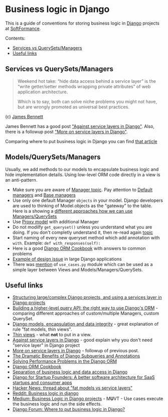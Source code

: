 # Business logic in Django

This is a guide of conventions for storing business logic in [Django](https://www.djangoproject.com/) projects at [SoftFormance](https://softformance.com).

Contents:

- [Services vs QuerySets/Managers](#services-vs-querysetsmanagers)
- [Useful links](#useful-links)


## Services vs QuerySets/Managers

> Weekend hot take: “hide data access behind a service layer” is the “write getter/setter methods wrapping private attributes” of web application architecture.
> 
> Which is to say, both can solve niche problems you might not have, but are wrongly promoted as universal best practices.

(c) [James Bennett](https://twitter.com/ubernostrum/status/1239009718519001089)

James Bennett has a good post ["Against service layers in Django"](https://www.b-list.org/weblog/2020/mar/16/no-service/).
Also, there is a followup post ["More on service layers in Django"](https://www.b-list.org/weblog/2020/mar/23/still-no-service/).

Comparing where to put business logic in Django you can find [that article](https://sunscrapers.com/blog/where-to-put-business-logic-django/)



## Models/QuerySets/Managers

Usually, we add methods to our models to encapsulate business logic and hide implementation details.
Using low-level ORM code directly in a view is an anti-pattern.

- Make sure you are aware of [Manager topic](https://docs.djangoproject.com/en/stable/topics/db/managers/). Pay attention to [Default managers](https://docs.djangoproject.com/en/stable/topics/db/managers/#default-managers) and [Base managers](https://docs.djangoproject.com/en/stable/topics/db/managers/#base-managers)
- Use only one default Manager `objects` in your model. Django developers are used to thinking of Model.objects as the "gateway" to the table. Here is a showing a [different approaches how we can use Managers/QuerySets](https://www.dabapps.com/blog/higher-level-query-api-django-orm/)
- Use [Proxy model](https://docs.djangoproject.com/en/4.0/topics/db/models/#proxy-models-1) with additional Manager
- Do not modilfy `get_queryset()` unless you understand what you are doing. If you don't completly understand it, then re-read again [topic](https://docs.djangoproject.com/en/stable/topics/db/managers/)
- Start naming of every new queryset method which add annotation with `with`. Example: `def with_responses(self):`
- Here is a good [Django ORM Cookbook](https://books.agiliq.com/projects/django-orm-cookbook/en/latest/index.html) with answers to common problems
- [Example of design issue](https://www.dabapps.com/blog/django-models-and-encapsulation/) in large Django applications
- There was [mention](https://forum.djangoproject.com/t/structuring-large-complex-django-projects-and-using-a-services-layer-in-django-projects/1487/21) of `use_cases.py` module which can be used as a simple layer between Views and Models/Managers/QuerySets.


## Useful links

- [Structuring large/complex Django projects, and using a services layer in Django projects](https://forum.djangoproject.com/t/structuring-large-complex-django-projects-and-using-a-services-layer-in-django-projects/1487)
- [Building a higher-level query API: the right way to use Django's ORM](https://www.dabapps.com/blog/higher-level-query-api-django-orm/) - comparing different approaches of custom/multiple Managers, custom QuerySet.
- [Django models, encapsulation and data integrity](https://www.dabapps.com/blog/django-models-and-encapsulation/) - great explanation of rule "fat models, thin views".
- [Thin views](https://spookylukey.github.io/django-views-the-right-way/thin-views.html) - what **not** to put in a view.
- [Against service layers in Django](https://www.b-list.org/weblog/2020/mar/16/no-service/) - good explain why you don't need "service layer" in Django project
- [More on service layers in Django](https://www.b-list.org/weblog/2020/mar/23/still-no-service/) - followup of previous post.
- [The Dramatic Benefits of Django Subqueries and Annotations](https://hansonkd.medium.com/the-dramatic-benefits-of-django-subqueries-and-annotations-4195e0dafb16)
- [Solving Performance Problems in the Django ORM](https://hansonkd.medium.com/performance-problems-in-the-django-orm-1f62b3d04785)
- [Django ORM Cookbook](https://books.agiliq.com/projects/django-orm-cookbook/en/latest/index.html)
- [Separation of business logic and data access in Django](https://stackoverflow.com/a/12857584)
- [Django for Startup Founders: A better software architecture for SaaS startups and consumer apps](https://alexkrupp.typepad.com/sensemaking/2021/06/django-for-startup-founders-a-better-software-architecture-for-saas-startups-and-consumer-apps.html)
- [Hacker News: thread about "fat models vs service layers"](https://news.ycombinator.com/item?id=23325113)
- [Reddit: Business logic in django](https://www.reddit.com/r/django/comments/kce30r/business_logic_in_django/)
- [Medium: Business Logic in Django projects](https://jairvercosa.medium.com/business-logic-in-django-projects-7fe700db9b0a) - M**U**VT - Use cases execute the business logic and run the side effects. 
- [Django Forum: Where to put business logic in Django?](https://forum.djangoproject.com/t/where-to-put-business-logic-in-django/282)
